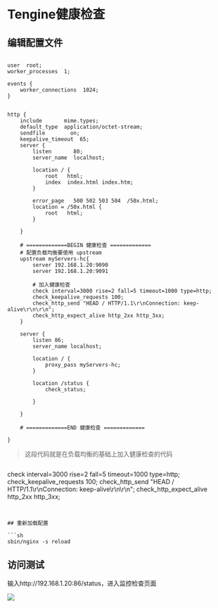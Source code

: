 # Tengine健康检查

## 编辑配置文件

```

user  root;
worker_processes  1;

events {
    worker_connections  1024;
}


http {
    include       mime.types;
    default_type  application/octet-stream;
    sendfile        on;
    keepalive_timeout  65;
    server {
        listen       80;
        server_name  localhost;

        location / {
            root   html;
            index  index.html index.htm;
        }

        error_page   500 502 503 504  /50x.html;
        location = /50x.html {
            root   html;
        }

    }
	
	# =============BEGIN 健康检查 =============
	# 配置负载均衡要使用 upstream
	upstream myServers-hc{
		server 192.168.1.20:9090
		server 192.168.1.20:9091
		
		# 加入健康检查
		check interval=3000 rise=2 fall=5 timeout=1000 type=http;
        check_keepalive_requests 100;
        check_http_send "HEAD / HTTP/1.1\r\nConnection: keep-alive\r\n\r\n";
        check_http_expect_alive http_2xx http_3xx;
	}
		
	server {
		listen 86;
		server_name localhost;
		
		location / {
			proxy_pass myServers-hc;
		}
		
		location /status {
            check_status;

        }

    }
	
	# =============END 健康检查 =============

}
```

> 这段代码就是在负载均衡的基础上加入健康检查的代码

> ```
check interval=3000 rise=2 fall=5 timeout=1000 type=http;
check_keepalive_requests 100;
check_http_send "HEAD / HTTP/1.1\r\nConnection: keep-alive\r\n\r\n";
check_http_expect_alive http_2xx http_3xx;
```


## 重新加载配置

```sh
sbin/nginx -s reload
```

## 访问测试

输入http://192.168.1.20:86/status，进入监控检查页面

![](https://gitee.com/AlanLee97/public-asset/raw/master/note_images/image-20200424225356444.png#alt=image-20200424225356444)
